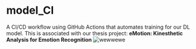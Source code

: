 # model_CI

A CI/CD workflow using GitHub Actions that automates training for our DL model. This is associated with our thesis project: **eMotion: Kinesthetic Analysis for Emotion Recognition**
![wewwewe](https://github.com/user-attachments/assets/1d573608-60bc-40e7-a010-59647d38dfe4)
 
